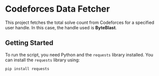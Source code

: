 # Codeforces Data Fetcher

This project fetches the total solve count from Codeforces for a specified user handle. In this case, the handle used is **ByteBlast**.

## Getting Started

To run the script, you need Python and the `requests` library installed. You can install the `requests` library using:

```bash
pip install requests
